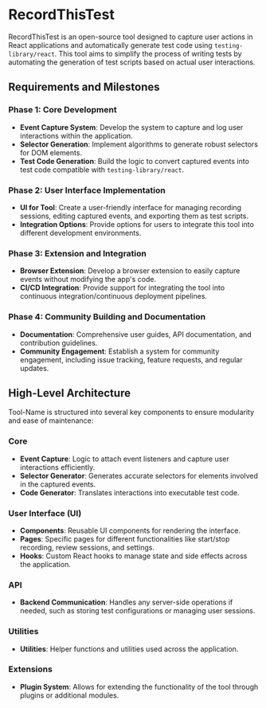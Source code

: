 # RecordThisTest

RecordThisTest is an open-source tool designed to capture user actions in React applications and automatically generate test code using `testing-library/react`. This tool aims to simplify the process of writing tests by automating the generation of test scripts based on actual user interactions.

## Requirements and Milestones

### Phase 1: Core Development
- **Event Capture System**: Develop the system to capture and log user interactions within the application.
- **Selector Generation**: Implement algorithms to generate robust selectors for DOM elements.
- **Test Code Generation**: Build the logic to convert captured events into test code compatible with `testing-library/react`.

### Phase 2: User Interface Implementation
- **UI for Tool**: Create a user-friendly interface for managing recording sessions, editing captured events, and exporting them as test scripts.
- **Integration Options**: Provide options for users to integrate this tool into different development environments.

### Phase 3: Extension and Integration
- **Browser Extension**: Develop a browser extension to easily capture events without modifying the app's code.
- **CI/CD Integration**: Provide support for integrating the tool into continuous integration/continuous deployment pipelines.

### Phase 4: Community Building and Documentation
- **Documentation**: Comprehensive user guides, API documentation, and contribution guidelines.
- **Community Engagement**: Establish a system for community engagement, including issue tracking, feature requests, and regular updates.

## High-Level Architecture

Tool-Name is structured into several key components to ensure modularity and ease of maintenance:

### Core
- **Event Capture**: Logic to attach event listeners and capture user interactions efficiently.
- **Selector Generator**: Generates accurate selectors for elements involved in the captured events.
- **Code Generator**: Translates interactions into executable test code.

### User Interface (UI)
- **Components**: Reusable UI components for rendering the interface.
- **Pages**: Specific pages for different functionalities like start/stop recording, review sessions, and settings.
- **Hooks**: Custom React hooks to manage state and side effects across the application.

### API
- **Backend Communication**: Handles any server-side operations if needed, such as storing test configurations or managing user sessions.

### Utilities
- **Utilities**: Helper functions and utilities used across the application.

### Extensions
- **Plugin System**: Allows for extending the functionality of the tool through plugins or additional modules.

